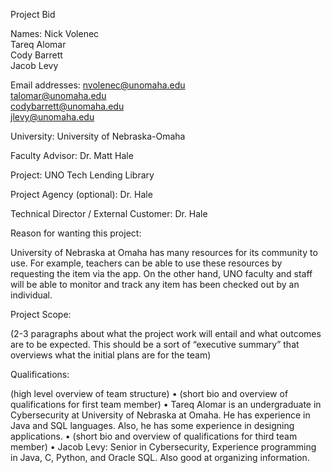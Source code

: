 Project Bid

Names:				Nick Volenec  
				Tareq Alomar  
				Cody Barrett  
				Jacob Levy  

Email addresses:		nvolenec@unomaha.edu  
				talomar@unomaha.edu  
				codybarrett@unomaha.edu  
				jlevy@unomaha.edu  


University:			University of Nebraska-Omaha

Faculty Advisor:		Dr. Matt Hale

Project:			UNO Tech Lending Library

Project Agency (optional):	Dr. Hale

Technical Director / External Customer: 	Dr. Hale

Reason for wanting this project:

University of Nebraska at Omaha has many resources for its community to use. For example, teachers can be able to use these resources by requesting the item via the app. On the other hand, UNO faculty and staff will be able to monitor and track any item has been checked out by an individual. 

Project Scope:

(2-3 paragraphs about what the project work will entail and what outcomes are to be expected. This should be a sort of “executive summary” that overviews what the initial plans are for the team)

Qualifications:

(high level overview of team structure)
•	(short bio and overview of qualifications for first team member)
•	Tareq Alomar is an undergraduate in Cybersecurity at University of Nebraska at Omaha. He has experience in Java and SQL languages. Also, he has some experience in designing applications.
•	(short bio and overview of qualifications for third team member)
•	Jacob Levy: Senior in Cybersecurity, Experience programming in Java, C, Python, and Oracle SQL. Also good at organizing information.
